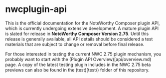 nwcplugin-api
=============

This is the official documentation for the NoteWorthy Composer plugin API, which is currently undergoing extensive development. A mature plugin API is slated for release in **NoteWorthy Composer Version 2.75**. Until this release is generally available, all API details should be considered a test materials that are subject to change or removal before final release.

For those interested in testing the current NWC 2.75 plugin mechanism, you probably want to start with the (Plugin API Overview)[api/overview.md) page. A copy of the latest testing plugin includes in the NWC 2.75 beta previews can also be found in the (test)[test/) folder of this repository.

